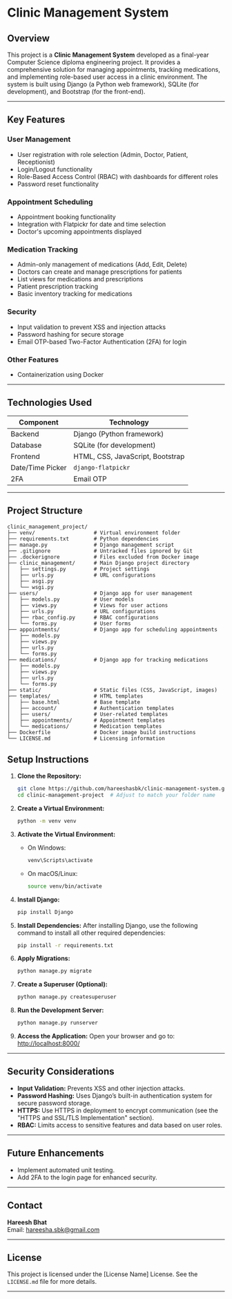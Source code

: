 # Clinic Management System

## Overview

This project is a **Clinic Management System** developed as a final-year Computer Science diploma engineering project. It provides a comprehensive solution for managing appointments, tracking medications, and implementing role-based user access in a clinic environment. The system is built using Django (a Python web framework), SQLite (for development), and Bootstrap (for the front-end).

---

## Key Features

### User Management
- User registration with role selection (Admin, Doctor, Patient, Receptionist)
- Login/Logout functionality
- Role-Based Access Control (RBAC) with dashboards for different roles
- Password reset functionality

### Appointment Scheduling
- Appointment booking functionality
- Integration with Flatpickr for date and time selection
- Doctor's upcoming appointments displayed

### Medication Tracking
- Admin-only management of medications (Add, Edit, Delete)
- Doctors can create and manage prescriptions for patients
- List views for medications and prescriptions
- Patient prescription tracking
- Basic inventory tracking for medications

### Security
- Input validation to prevent XSS and injection attacks
- Password hashing for secure storage
- Email OTP-based Two-Factor Authentication (2FA) for login

### Other Features
- Containerization using Docker

---

## Technologies Used

| **Component**        | **Technology**           |
|-----------------------|--------------------------|
| Backend              | Django (Python framework)|
| Database             | SQLite (for development) |
| Frontend             | HTML, CSS, JavaScript, Bootstrap |
| Date/Time Picker     | `django-flatpickr`       |
| 2FA                  | Email OTP                |

---

## Project Structure

```
clinic_management_project/
├── venv/                   # Virtual environment folder
├── requirements.txt        # Python dependencies
├── manage.py               # Django management script
├── .gitignore              # Untracked files ignored by Git
├── .dockerignore           # Files excluded from Docker image
├── clinic_management/      # Main Django project directory
│   ├── settings.py         # Project settings
│   ├── urls.py             # URL configurations
│   ├── asgi.py
│   └── wsgi.py
├── users/                  # Django app for user management
│   ├── models.py           # User models
│   ├── views.py            # Views for user actions
│   ├── urls.py             # URL configurations
│   ├── rbac_config.py      # RBAC configurations
│   └── forms.py            # User forms
├── appointments/           # Django app for scheduling appointments
│   ├── models.py
│   ├── views.py
│   ├── urls.py
│   └── forms.py
├── medications/            # Django app for tracking medications
│   ├── models.py
│   ├── views.py
│   ├── urls.py
│   └── forms.py
├── static/                 # Static files (CSS, JavaScript, images)
├── templates/              # HTML templates
│   ├── base.html           # Base template
│   ├── account/            # Authentication templates
│   ├── users/              # User-related templates
│   ├── appointments/       # Appointment templates
│   └── medications/        # Medication templates
├── Dockerfile              # Docker image build instructions
└── LICENSE.md              # Licensing information
```


## Setup Instructions

1. **Clone the Repository:**
   ```bash
   git clone https://github.com/hareeshasbk/clinic-management-system.git
   cd clinic-management-project  # Adjust to match your folder name
   ```

2. **Create a Virtual Environment:**
   ```bash
   python -m venv venv
   ```

3. **Activate the Virtual Environment:**
   - On Windows:
     ```bash
     venv\Scripts\activate
     ```
   - On macOS/Linux:
     ```bash
     source venv/bin/activate
     ```

4. **Install Django:**
   ```bash
   pip install Django
   ```

5. **Install Dependencies:**
   After installing Django, use the following command to install all other required dependencies:
   ```bash
   pip install -r requirements.txt
   ```

6. **Apply Migrations:**
   ```bash
   python manage.py migrate
   ```

7. **Create a Superuser (Optional):**
   ```bash
   python manage.py createsuperuser
   ```

8. **Run the Development Server:**
   ```bash
   python manage.py runserver
   ```

9. **Access the Application:**
   Open your browser and go to: [http://localhost:8000/](http://localhost:8000/)

---

## Security Considerations

- **Input Validation:** Prevents XSS and other injection attacks.
- **Password Hashing:** Uses Django’s built-in authentication system for secure password storage.
- **HTTPS:** Use HTTPS in deployment to encrypt communication (see the "HTTPS and SSL/TLS Implementation" section).
- **RBAC:** Limits access to sensitive features and data based on user roles.

---

## Future Enhancements

- Implement automated unit testing.
- Add 2FA to the login page for enhanced security.

---

## Contact

**Hareesh Bhat**  
Email: [hareesha.sbk@gmail.com](mailto:hareesha.sbk@gmail.com)

---

## License

This project is licensed under the [License Name] License. See the `LICENSE.md` file for more details.

---
